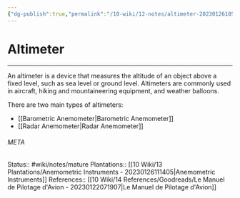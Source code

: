 ```yaml
---
{"dg-publish":true,"permalink":"/10-wiki/12-notes/altimeter-20230126105402/"}
---
```


# Altimeter
---
An altimeter is a device that measures the altitude of an object above a fixed level, such as sea level or ground level. Altimeters are commonly used in aircraft, hiking and mountaineering equipment, and weather balloons.

There are two main types of altimeters:
- [[Barometric Anemometer\|Barometric Anemometer]]
- [[Radar Anemometer\|Radar Anemometer]]



###### META
Status:: #wiki/notes/mature 
Plantations:: [[10 Wiki/13 Plantations/Anemometric Instruments - 20230126111405\|Anemometric Instruments]]
References:: [[10 Wiki/14 References/Goodreads/Le Manuel de Pilotage d'Avion - 20230122071907\|Le Manuel de Pilotage d'Avion]]
